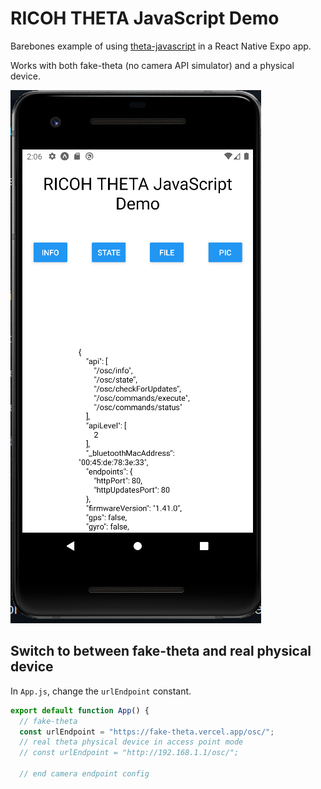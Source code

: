 # RICOH THETA JavaScript Demo 

Barebones example of using [theta-javascript](https://github.com/theta360developers/theta-javascript)
in a React Native Expo app.

Works with both fake-theta (no camera API simulator) and a physical device.

![screenshot](readme_assets/screenshot.png)

## Switch to between fake-theta and real physical device

In `App.js`, change the `urlEndpoint` constant.

```javascript
export default function App() {
  // fake-theta
  const urlEndpoint = "https://fake-theta.vercel.app/osc/";
  // real theta physical device in access point mode
  // const urlEndpoint = "http://192.168.1.1/osc/";

  // end camera endpoint config
```